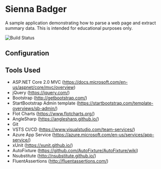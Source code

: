 # Sienna Badger

A sample application demonstrating how to parse a web page and extract summary data. This is intended for educational purposes only.

![Build Status](https://wahoo.visualstudio.com/_apis/public/build/definitions/32ba30e9-0daf-4a02-b3c9-cf632a9038d7/1/badge)

## Configuration

## Tools Used
- ASP.NET Core 2.0 MVC (https://docs.microsoft.com/en-us/aspnet/core/mvc/overview)
- jQuery (https://jquery.com/)
- Bootstrap (http://getbootstrap.com/)
- StartBootstrap Admin template (https://startbootstrap.com/template-overviews/sb-admin/)
- Flot Charts (https://www.flotcharts.org/)
- AngleSharp (https://anglesharp.github.io/)
- Git
- VSTS CI/CD (https://www.visualstudio.com/team-services/)
- Azure App Service (https://azure.microsoft.com/en-us/services/app-service/)
- xUnit (https://xunit.github.io/)
- AutoFixture (https://github.com/AutoFixture/AutoFixture/wiki)
- Nsubstitute (http://nsubstitute.github.io/)
- FluentAssertions (http://fluentassertions.com/)


